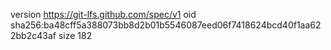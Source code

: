 version https://git-lfs.github.com/spec/v1
oid sha256:ba48cff5a388073bb8d2b01b5546087eed06f7418624bcd40f1aa622bb2c43af
size 182

